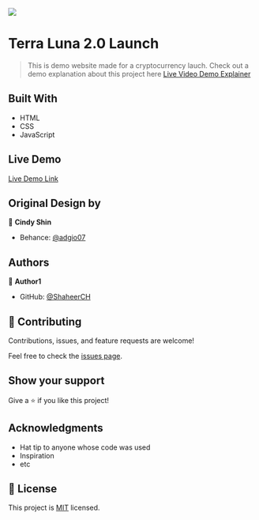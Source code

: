 ![](https://img.shields.io/badge/Microverse-blueviolet)

# Terra Luna 2.0 Launch

> This is demo website made for a cryptocurrency lauch.
> Check out a demo explanation about this project here [Live Video Demo Explainer]()

## Built With

- HTML
- CSS
- JavaScript

## Live Demo

[Live Demo Link](https://aeh1707.github.io/capstone-neuromatch-conference/)

## Original Design by

👤 **Cindy Shin**

- Behance: [@adgio07](https://www.behance.net/adagio07)

## Authors

👤 **Author1**

- GitHub: [@ShaheerCH](https://github.com/githubhandle)

## 🤝 Contributing

Contributions, issues, and feature requests are welcome!

Feel free to check the [issues page](../../issues/).

## Show your support

Give a ⭐️ if you like this project!

## Acknowledgments

- Hat tip to anyone whose code was used
- Inspiration
- etc

## 📝 License

This project is [MIT](./MIT.md) licensed.

